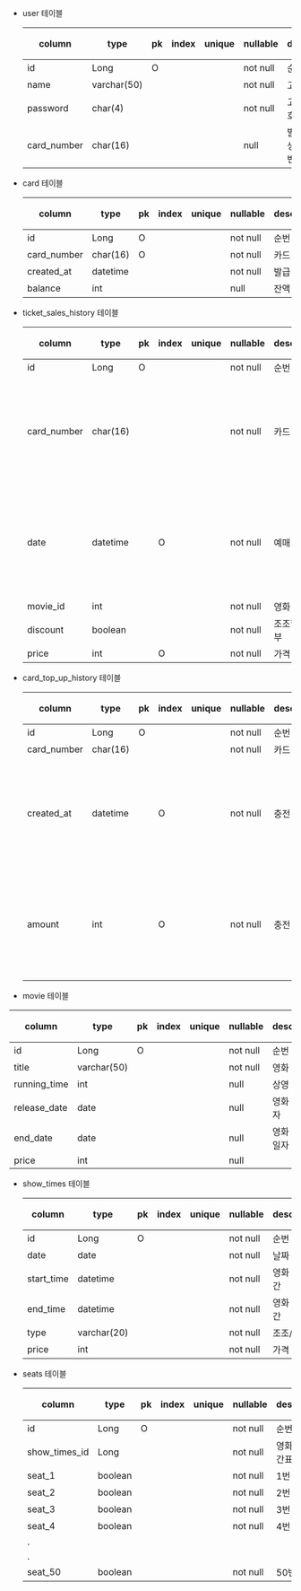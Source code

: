 - user 테이블

  | column | type | pk | index | unique | nullable | description | 비고 |
  |---| --- | --- | --- | --- | --- | --- | --- |
  | id | Long | O |  |  | not null | 순번 |  |
  | name | varchar(50) |  |  |  | not null | 고객 이름 |  |
  | password | char(4) |  |  |  | not null | 고객 비밀번호 |  |
  | card_number | char(16) |  |  |  | null | 발급 신청 후 생성 될 카드 번호 |  |

- card 테이블

  | column      | type | pk | index | unique | nullable | description | 비고 |
  | --- | --- | --- | --- | --- | --- | --- | --- |
  | id          | Long | O |  |  | not null | 순번 |  |
  | card_number | char(16) | O |  |  | not null | 카드 번호 |  |
  | created_at           | datetime |  |  |  | not null | 발급 일자 |  |
  | balance     | int |  |  |  | null | 잔액 |  |

- ticket_sales_history 테이블

  | column | type | pk | index | unique | nullable | description | 비고 |
  | --- | --- | --- | --- | --- | --- | --- | --- |
  | id | Long | O |  |  | not null | 순번 |  |
  | card_number | char(16) |  |  |  | not null | 카드 번호 | 일일 매출 현황 필요 |
  | date | datetime |  | O |  | not null | 예매 일자 | 일일 매출 현황 필요 |
  | movie_id | int |  |  |  | not null | 영화 id |  |
  | discount | boolean |  |  |  | not null | 조조할인 여부 |  |
  | price | int |  | O |  | not null | 가격 |  |

- card_top_up_history 테이블

  | column      | type | pk | index | unique | nullable | description | 비고 |
  | --- | --- | --- | --- | --- | --- | --- | --- |
  | id          | Long | O |  |  | not null | 순번 |  |
  | card_number | char(16) |  |  |  | not null | 카드 번호 |  |
  | created_at  | datetime |  | O |  | not null | 충전 일자 | 일일 매출 현황 필요 |
  | amount      | int |  | O |  | not null | 충전 금액 | 일일 매출 현황 필요 |

 - movie 테이블

  | column       | type | pk | index | unique | nullable | description | 비고 |
  | --- | --- | --- | --- | --- | --- | --- | --- |
  | id           | Long | O |  |  | not null | 순번 |  |
  | title        | varchar(50) |  |  |  | not null | 영화 제목 |  |
  | running_time | int |  |  |  | null | 상영 시간 |  |
  | release_date | date |  |  |  | null | 영화 개봉 일자 |  |
  | end_date     | date |  |  |  | null | 영화 내리는 일자 |  |
  | price        | int |  |  |  | null |  |  |

- show_times 테이블

  | column     | type | pk | index | unique | nullable | description | 비고 |
  | --- | --- | --- | --- | --- | --- | --- | --- |
  | id         | Long | O |  |  | not null | 순번 |  |
  | date       | date |  |  |  | not null | 날짜 |  |
  | start_time | datetime |  |  |  | not null | 영화 시작 시간 |  |
  | end_time     | datetime |  |  |  | not null | 영화 종료 시간 |  |
  | type       | varchar(20) |  |  |  | not null | 조조/보통 |  |
  | price      | int |  |  |  | not null | 가격 |  |

- seats 테이블

  | column | type | pk | index | unique | nullable | description | 비고 |
  | --- | --- | --- | --- | --- | --- | --- | --- |
  | id | Long | O |  |  | not null | 순번 |  |
  | show_times_id | Long |  |  |  | not null | 영화 상영 시간표 id |  |
  | seat_1 | boolean |  |  |  | not null | 1번 자리 |  |
  | seat_2 | boolean |  |  |  | not null | 2번 자리 |  |
  | seat_3 | boolean |  |  |  | not null | 3번 자리 |  |
  | seat_4 | boolean |  |  |  | not null | 4번 자리 |  |
  | . |  |  |  |  |  |  |  |
  | . |  |  |  |  |  |  |  |
  | seat_50 | boolean |  |  |  | not null | 50번 자리 |  |
